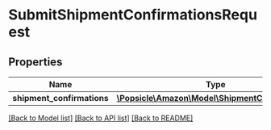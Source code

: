 # SubmitShipmentConfirmationsRequest

## Properties
Name | Type | Description | Notes
------------ | ------------- | ------------- | -------------
**shipment_confirmations** | [**\Popsicle\Amazon\Model\ShipmentConfirmation[]**](ShipmentConfirmation.md) |  | [optional] 

[[Back to Model list]](../../README.md#documentation-for-models) [[Back to API list]](../../README.md#documentation-for-api-endpoints) [[Back to README]](../../README.md)

